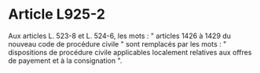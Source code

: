 # Article L925-2

Aux articles L. 523-8 et L. 524-6, les mots : " articles 1426 à 1429 du nouveau code de procédure civile " sont remplacés par les mots : " dispositions de procédure civile applicables localement relatives aux offres de payement et à la consignation ".